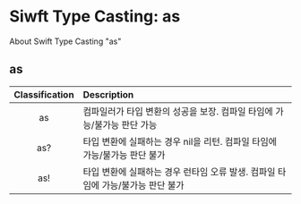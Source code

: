 # Siwft Type Casting: as

About Swift Type Casting "as"

## as

| Classification | Description                                                                     |
| :------------: | :------------------------------------------------------------------------------ |
|       as       | 컴파일러가 타입 변환의 성공을 보장. 컴파일 타임에 가능/불가능 판단 가능         |
|      as?       | 타입 변환에 실패하는 경우 nil을 리턴. 컴파일 타임에 가능/불가능 판단 불가       |
|      as!       | 타입 변환에 실패하는 경우 런타임 오류 발생. 컴파일 타임에 가능/불가능 판단 불가 |
